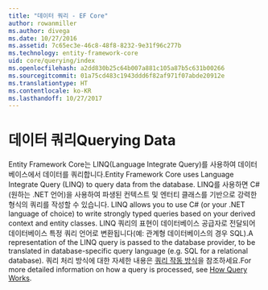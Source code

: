 ```yaml
---
title: "데이터 쿼리 - EF Core"
author: rowanmiller
ms.author: divega
ms.date: 10/27/2016
ms.assetid: 7c65ec3e-46c8-48f8-8232-9e31f96c277b
ms.technology: entity-framework-core
uid: core/querying/index
ms.openlocfilehash: a2dd830b25c64b007a881c105a87b5c631b00266
ms.sourcegitcommit: 01a75cd483c1943ddd6f82af971f07abde20912e
ms.translationtype: HT
ms.contentlocale: ko-KR
ms.lasthandoff: 10/27/2017
---
```

# <a name="querying-data"></a><span data-ttu-id="aa5b3-102">데이터 쿼리</span><span class="sxs-lookup"><span data-stu-id="aa5b3-102">Querying Data</span></span>

<span data-ttu-id="aa5b3-103">Entity Framework Core는 LINQ(Language Integrate Query)를 사용하여 데이터베이스에서 데이터를 쿼리합니다.</span><span class="sxs-lookup"><span data-stu-id="aa5b3-103">Entity Framework Core uses Language Integrate Query (LINQ) to query data from the database.</span></span> <span data-ttu-id="aa5b3-104">LINQ를 사용하면 C#(원하는 .NET 언어)을 사용하여 파생된 컨텍스트 및 엔터티 클래스를 기반으로 강력한 형식의 쿼리를 작성할 수 있습니다. </span><span class="sxs-lookup"><span data-stu-id="aa5b3-104">LINQ allows you to use C# (or your .NET language of choice) to write strongly typed queries based on your derived context and entity classes.</span></span> <span data-ttu-id="aa5b3-105">LINQ 쿼리의 표현이 데이터베이스 공급자로 전달되어 데이터베이스 특정 쿼리 언어로 변환됩니다(예: 관계형 데이터베이스의 경우 SQL).</span><span class="sxs-lookup"><span data-stu-id="aa5b3-105">A representation of the LINQ query is passed to the database provider, to be translated in database-specific query language (e.g. SQL for a relational database).</span></span> <span data-ttu-id="aa5b3-106">쿼리 처리 방식에 대한 자세한 내용은 [쿼리 작동 방식](overview.md)을 참조하세요.</span><span class="sxs-lookup"><span data-stu-id="aa5b3-106">For more detailed information on how a query is processed, see [How Query Works](overview.md).</span></span>
